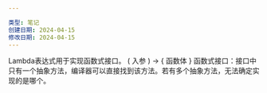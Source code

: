 ```yaml
---

类型: 笔记
创建日期: 2024-04-15
修改日期: 2024-04-15
---
```

Lambda表达式用于实现函数式接口。
( 入参 )  -> { 函数体 }
函数式接口：接口中只有一个抽象方法，编译器可以直接找到该方法。若有多个抽象方法，无法确定实现的是哪个。

